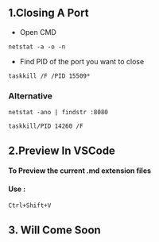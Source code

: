 ## 1.Closing A Port
* Open CMD
```
netstat -a -o -n
```
* Find PID of the port you want to close
```
taskkill /F /PID 15509*
```

### Alternative
```
netstat -ano | findstr :8080
```
```
taskkill/PID 14260 /F
```

## 2.Preview In VSCode

#### To Preview the current .md extension files
#### Use :
```
Ctrl+Shift+V
```

## 3. Will Come Soon